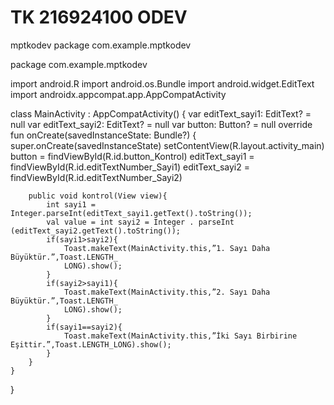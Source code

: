 # TK 216924100 ODEV 
mptkodev
package com.example.mptkodev

package com.example.mptkodev

import android.R
import android.os.Bundle
import android.widget.EditText
import androidx.appcompat.app.AppCompatActivity


class MainActivity : AppCompatActivity() {
    var editText_sayi1: EditText? = null
    var editText_sayi2: EditText? = null
    var button: Button? = null
    override fun onCreate(savedInstanceState: Bundle?) {
        super.onCreate(savedInstanceState)
        setContentView(R.layout.activity_main)
        button = findViewById(R.id.button_Kontrol)
        editText_sayi1 = findViewById(R.id.editTextNumber_Sayi1)
        editText_sayi2 = findViewById(R.id.editTextNumber_Sayi2)

        public void kontrol(View view){
            int sayi1 = Integer.parseInt(editText_sayi1.getText().toString());
            val value = int sayi2 = Integer . parseInt (editText_sayi2.getText().toString());
            if(sayi1>sayi2){
                Toast.makeText(MainActivity.this,”1. Sayı Daha Büyüktür.”,Toast.LENGTH_
                LONG).show();
            }
            if(sayi2>sayi1){
                Toast.makeText(MainActivity.this,”2. Sayı Daha Büyüktür.”,Toast.LENGTH_
                LONG).show();
            }
            if(sayi1==sayi2){
                Toast.makeText(MainActivity.this,”İki Sayı Birbirine Eşittir.”,Toast.LENGTH_LONG).show();
            }
        }
    }
}
